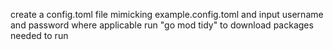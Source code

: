 create a config.toml file mimicking example.config.toml and input username and password where applicable
run "go mod tidy" to download packages needed to run
